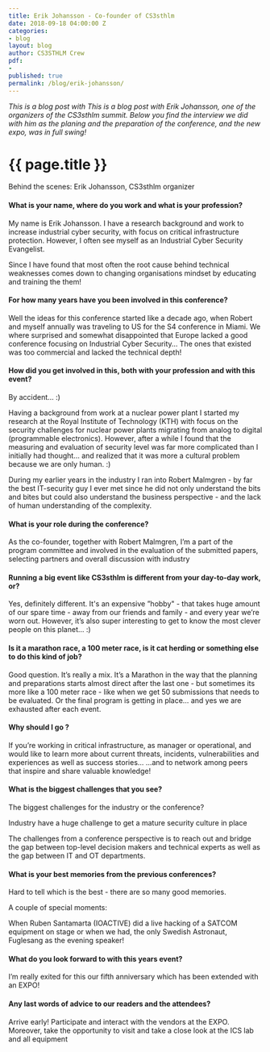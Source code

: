 ```yaml
---
title: Erik Johansson - Co-founder of CS3sthlm
date: 2018-09-18 04:00:00 Z
categories:
- blog
layout: blog
author: CS3STHLM Crew
pdf:
- 
published: true
permalink: /blog/erik-johansson/
---
```


*This is a blog post with This is a blog post with Erik Johansson, one of the organizers of the CS3sthlm summit.  Below you find the interview we did with him as the planing and the preparation of the conference, and the new expo, was in full swing!*

<h1 class="blog-title" itemprop="name headline">{{ page.title }}</h1>

Behind the scenes: Erik Johansson, CS3sthlm organizer

#### What is your name, where do you work and what is your profession?

My name is Erik Johansson. I have a research background and work to increase industrial cyber security, with focus on critical infrastructure protection. However, I often see myself as an Industrial Cyber Security Evangelist. 

Since I have found that most often the root cause behind technical weaknesses comes down to changing organisations mindset by educating and training the them!


#### For how many years have you been involved in this conference?

Well the ideas for this conference started like a decade ago, when Robert and myself annually was traveling to US for the S4 conference in Miami. We where surprised and somewhat disappointed that Europe lacked a good conference focusing on Industrial Cyber Security… The ones that existed was too commercial and lacked the technical depth!


#### How did you get involved in this, both with your profession and with this event?

By accident… :) 

Having a background from work at a nuclear power plant I started my research at the Royal Institute of Technology (KTH) with focus on the security challenges for nuclear power plants migrating from analog to digital (programmable electronics). However, after a while I found that the measuring and evaluation of security level was far more complicated than I initially had thought… and realized that it was more a cultural problem because we are only human. :)

During my earlier years in the industry I ran into Robert Malmgren - by far the best IT-security guy I ever met since he did not only understand the bits and bites but could also understand the business perspective - and the lack of human understanding of the complexity.

#### What is your role during the conference?

As the co-founder, together with Robert Malmgren, I’m a part of the program committee and involved in the evaluation of the submitted papers, selecting partners and overall discussion with industry

#### Running a big event like CS3sthlm is different from your day-to-day work, or?

Yes, definitely different.  It's an expensive ”hobby" - that takes huge amount of our spare time - away from our friends and family - and every year we’re  worn out.  However, it’s also super interesting to get to know the most clever people on this planet… :)



#### Is it a marathon race, a 100 meter race, is it cat herding or something else to do this kind of job?

Good question. It’s really a mix. It’s a Marathon in the way that the planning and preparations starts almost direct after the last one - but sometimes its more like a 100 meter race - like when we get 50 submissions that needs to be evaluated. Or the final program is getting in place… and yes we are exhausted after each event.


#### Why should I go ?

If you’re working in critical infrastructure, as manager or operational, and would like to learn more about current threats, incidents, vulnerabilities and experiences as well as success stories…
…and to network among peers that inspire and share valuable knowledge!


#### What is the biggest challenges that you see?

The biggest challenges for the industry or the conference?

Industry have a huge challenge to get a mature security culture in place

The challenges from a conference perspective is to reach out and bridge the gap between top-level decision makers and technical experts as well as the gap between IT and OT departments.


#### What is your best memories from the previous conferences?


Hard to tell which is the best - there are so many good memories. 

A couple of special moments:

When Ruben Santamarta (IOACTIVE) did a live hacking of a SATCOM equipment on stage 
or when we had, the only Swedish Astronaut, Fuglesang as the evening speaker!


#### What do you look forward to with this years event?

I’m really exited for this our fifth anniversary which has been extended with an EXPO!


#### Any last words of advice to our readers and the attendees?

Arrive early! Participate and interact with the vendors at the EXPO. Moreover, take the opportunity to visit and take a close look at the ICS lab and all equipment
